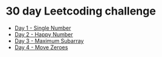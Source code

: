 # 30 day Leetcoding challenge

* [Day 1 - Single Number](1-single-number/main.cpp)
* [Day 2 - Happy Number](2-happy-number/main.cpp)
* [Day 3 - Maximum Subarray](3-maximum-subarray/main.cpp)
* [Day 4 - Move Zeroes](4-move-zeroes/main.cpp)
